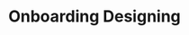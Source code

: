 ---
layout: page.njk
tags: page
key: onboarding-designing_de
title: Onboarding Designing
parent: getting-started_de
order: 1
---